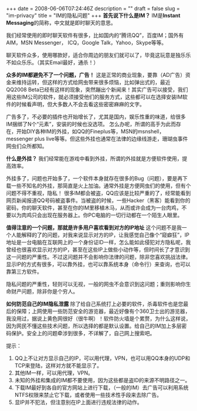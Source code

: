 +++
date = 2008-06-06T07:24:46Z
description = ""
draft = false
slug = "im-privacy"
title = "IM的隐私问题"
+++
<strong>首先说下什么是IM？</strong>
IM是<strong>Instant Messaging</strong>的简称，中文就是即时聊天的意思。

我们经常使用的即时聊天软件有很多，比如国内的“腾讯QQ”，百度IM；国外有AIM，MSN Messenger， ICQ，Google Talk，Yahoo，Skype等等。

聊天软件众多，使用哪款好，适合你周边的朋友们就可以了，毕竟这玩意是独乐乐不如众乐乐。（其实Email最好，通杀！）

<strong>众多的IM都避免不了一个问题，广告！</strong>
这是正常的商业现象，要靠（AD广告）资金来维持运转，但这样的方式给网虫带来很多烦恼，比如弹出式的，最近QQ2008 Beta已经有这样的现象，突然蹦出个新闻来！其实广告可以接受，我们用这些IM公司的软件，就必须接受他们的服务方式，这些都可以在选择安装IM软件的时候看声明，但大多数人不会去看这些密密麻麻的文字。

广告多了，不必要的插件也开始增长了，尤其是国内，娱乐性重的味道，给很多IM捆绑了N个“元素”，安装的时候也没选项。
怎么办呢，所谓的高手为此而存在，开始DIY各种IM的外挂，如QQ的Fineplus等，MSN的msnshell，messenger plus live等等。但这些外挂也通常在法律的边缘线游走，珊瑚虫事件网虫们众所都知。

<strong>什么是外挂？</strong>
我们经常能在游戏中看到外挂，所谓的外挂就是方便软件使用，提高效率。

外挂多了，问题也开始多了，一个软件本身就存在很多的Bug（问题），要是再下载一些不知名的外挂，那简直是火上加油。通常外挂是方便网虫们的使用，但有个问题不得不重视，隐私！
很多IM都会被盗，QQ应该是比较严重的了，经常能看到网页新闻报道QQ号码被盗事件。当被盗的时候，一些Hacker（黑客）能看到你的密码，你的聊天软件，甚至在你的IM里移植木马，从而或许会成为一台肉鸡，不要以为肉鸡只会出现在服务器上。你PC电脑的一切行动都在一个陌生人眼里。

<strong>值得注意的一个问题，那就是许多用户喜欢看到对方的IP地址</strong>
这个问题不是我一个人能解释的了的问题，对我来说显示对方的IP，让我感觉自己像个“窥癖狂”，IP地址是一台电脑在互联网上的一个身份证ID一样，怎么能如此侵犯对方隐私呢，我曾经也很喜欢显示对方的IP，甚至在这些IP上做些小动作等，但时间长了才意识到这一问题的严重性。不过这问题并不会影响你法律的问题，除非您喜欢挑战法律。
显示IP的方式有很多，可以靠外挂，也可以靠系统本身（命令行）来查询，也可以靠第三方软件。

隐私问题的严重性，轻则可以无视，一般的网虫不会意识到这问题；重则影响你生命财产问题，除非你是个穷人。

<strong>如何防范自己的IM隐私泄露</strong>
除了给自己系统打上必要的软件，杀毒软件也是您最后的保障；上网使用一些防范安全的游览器，最近好像有个360卫士出的游览器，我没用过，据说上黄色网很好（很牛啊）！软件防火墙是个累赘，为什么这样说，因为网民不懂这些技术问题，所以选择的都是默认设置。给自己的IM加上多层密码保护。安全上的问题牵涉到很多，不详解了，自己网上搜索吧。

提示：
1. QQ上不让对方显示自己的IP，可以用代理，VPN，也可以用QQ本身的UDP和TCP来登陆，这样对方就不能显示了。
2. 其他IM一样，可以用代理，VPN。
3. 未知的外挂和集成的IM都不要使用，因为这些都是盗ID的来源不明路径之一。
4. 下载IM最好到各自的官方网站上进行下载，（一般的IM）去广告可以利用系统NTFS权限来禁止它下载，或者使用一些技术性手段来去除广告。
5. 显IP并不犯法，但注意别在IP上面进行违规法律的动作。
